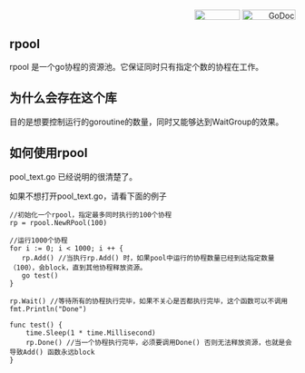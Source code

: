 <p align='right'>
<a href='https://drone.io/github.com/jinuljt/rpool/latest'><img width='80' align='absmiddle' height='18' src='https://drone.io/github.com/jinuljt/rpool/status.png' /></a>
<a href='http://godoc.org/github.com/jinuljt/rpool'><img width='94' align='absmiddle' height='18' alt='GoDoc' src='https://godoc.org/github.com/jinuljt/rpool?status.png' /></a>
</p>


## rpool  ##

rpool 是一个go协程的资源池。它保证同时只有指定个数的协程在工作。


## 为什么会存在这个库 ##

目的是想要控制运行的goroutine的数量，同时又能够达到WaitGroup的效果。

## 如何使用rpool ##

pool_text.go 已经说明的很清楚了。

如果不想打开pool_text.go，请看下面的例子
```
//初始化一个rpool，指定最多同时执行的100个协程
rp = rpool.NewRPool(100)

//运行1000个协程
for i := 0; i < 1000; i ++ {
   rp.Add() //当执行rp.Add() 时，如果pool中运行的协程数量已经到达指定数量（100），会block，直到其他协程释放资源。
   go test()
}

rp.Wait() //等待所有的协程执行完毕，如果不关心是否都执行完毕，这个函数可以不调用
fmt.Println("Done")

func test() {
    time.Sleep(1 * time.Millisecond)
    rp.Done() //当一个协程执行完毕，必须要调用Done() 否则无法释放资源，也就是会导致Add() 函数永远block
}
```
